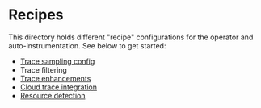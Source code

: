 # Recipes

This directory holds different "recipe" configurations for the
operator and auto-instrumentation. See below to get started:

* [Trace sampling config](trace-sampling)
* Trace filtering
* [Trace enhancements](trace-enhancements)
* [Cloud trace integration](cloud-trace)
* [Resource detection](resource-detection)
